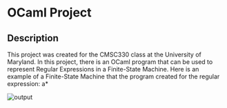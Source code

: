 # OCaml Project
## Description
This project was created for the CMSC330 class at the University of Maryland. In this project, there is an OCaml program that can be used to represent Regular Expressions in a Finite-State Machine. 
Here is an example of a Finite-State Machine that the program created for the regular expression: a*

![output](https://github.com/parikhakshat/engl394_portfolio/assets/68412398/10cd39a2-6724-43db-8008-961a3b051f84)
